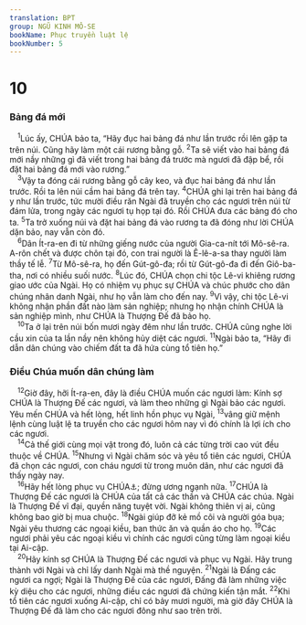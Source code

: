 ```yaml
---
translation: BPT
group: NGŨ KINH MÔ-SE
bookName: Phục truyền luật lệ 
bookNumber: 5
---
```


<div class="title"><h1>10</h1><h3>Bảng đá mới</h3></div>
<span class="verse phu_10_1"> <sup>1</sup>Lúc ấy, CHÚA bảo ta, “Hãy đục hai bảng đá như lần trước rồi lên gặp ta trên núi. Cũng hãy làm một cái rương bằng gỗ.</span>
<span class="verse phu_10_2"><sup>2</sup>Ta sẽ viết vào hai bảng đá mới nầy những gì đã viết trong hai bảng đá trước mà ngươi đã đập bể, rồi đặt hai bảng đá mới vào rương.”<br/></span>
<span class="verse phu_10_3"> <sup>3</sup>Vậy ta đóng cái rương bằng gỗ cây keo, và đục hai bảng đá như lần trước. Rồi ta lên núi cầm hai bảng đá trên tay.</span>
<span class="verse phu_10_4"><sup>4</sup>CHÚA ghi lại trên hai bảng đá y như lần trước, tức mười điều răn Ngài đã truyền cho các ngươi trên núi từ đám lửa, trong ngày các ngươi tụ họp tại đó. Rồi CHÚA đưa các bảng đó cho ta.</span>
<span class="verse phu_10_5"><sup>5</sup>Ta trở xuống núi và đặt hai bảng đá vào rương ta đã đóng như lời CHÚA dặn bảo, nay vẫn còn đó.<br/></span>
<span class="verse phu_10_6"> <sup>6</sup>Dân Ít-ra-en đi từ những giếng nước của người Gia-ca-nít tới Mô-sê-ra. A-rôn chết và được chôn tại đó, con trai người là Ê-lê-a-sa thay người làm thầy tế lễ.</span>
<span class="verse phu_10_7"><sup>7</sup>Từ Mô-sê-ra, họ đến Gút-gô-đa; rồi từ Gút-gô-đa đi đến Giô-ba-tha, nơi có nhiều suối nước.</span>
<span class="verse phu_10_8"><sup>8</sup>Lúc đó, CHÚA chọn chi tộc Lê-vi khiêng rương giao ước của Ngài. Họ có nhiệm vụ phục sự CHÚA và chúc phước cho dân chúng nhân danh Ngài, như họ vẫn làm cho đến nay.</span>
<span class="verse phu_10_9"><sup>9</sup>Vì vậy, chi tộc Lê-vi không nhận phần đất nào làm sản nghiệp; nhưng họ nhận chính CHÚA là sản nghiệp mình, như CHÚA là Thượng Đế đã bảo họ.<br/></span>
<span class="verse phu_10_10"> <sup>10</sup>Ta ở lại trên núi bốn mươi ngày đêm như lần trước. CHÚA cũng nghe lời cầu xin của ta lần nầy nên không hủy diệt các ngươi.</span>
<span class="verse phu_10_11"><sup>11</sup>Ngài bảo ta, “Hãy đi dẫn dân chúng vào chiếm đất ta đã hứa cùng tổ tiên họ.”<br/></span>
<div class="title"><h3>Điều Chúa muốn dân chúng làm</h3></div>
<span class="verse phu_10_12"> <sup>12</sup>Giờ đây, hỡi Ít-ra-en, đây là điều CHÚA muốn các ngươi làm: Kính sợ CHÚA là Thượng Đế các ngươi, và làm theo những gì Ngài bảo các ngươi. Yêu mến CHÚA và hết lòng, hết linh hồn phục vụ Ngài,</span>
<span class="verse phu_10_13"><sup>13</sup>vâng giữ mệnh lệnh cùng luật lệ ta truyền cho các ngươi hôm nay vì đó chính là lợi ích cho các ngươi.<br/></span>
<span class="verse phu_10_14"> <sup>14</sup>Cả thế giới cùng mọi vật trong đó, luôn cả các từng trời cao vút đều thuộc về CHÚA.</span>
<span class="verse phu_10_15"><sup>15</sup>Nhưng vì Ngài chăm sóc và yêu tổ tiên các ngươi, CHÚA đã chọn các ngươi, con cháu ngươi từ trong muôn dân, như các ngươi đã thấy ngày nay.<br/></span>
<span class="verse phu_10_16"> <sup>16</sup>Hãy hết lòng phục vụ CHÚA<a data-toggle="tooltip" data-placement="bottom" title="Nguyên văn, “hãy cắt dương bì của lòng các ngươi.”">⚓</a>; đừng ương ngạnh nữa.</span>
<span class="verse phu_10_17"><sup>17</sup>CHÚA là Thượng Đế các ngươi là CHÚA của tất cả các thần và CHÚA các chúa. Ngài là Thượng Đế vĩ đại, quyền năng tuyệt vời. Ngài không thiên vị ai, cũng không bao giờ bị mua chuộc.</span>
<span class="verse phu_10_18"><sup>18</sup>Ngài giúp đỡ kẻ mồ côi và người góa bụa; Ngài yêu thương các ngoại kiều, ban thức ăn và quần áo cho họ.</span>
<span class="verse phu_10_19"><sup>19</sup>Các ngươi phải yêu các ngoại kiều vì chính các ngươi cũng từng làm ngoại kiều tại Ai-cập.<br/></span>
<span class="verse phu_10_20"> <sup>20</sup>Hãy kính sợ CHÚA là Thượng Đế các ngươi và phục vụ Ngài. Hãy trung thành với Ngài và chỉ lấy danh Ngài mà thề nguyện.</span>
<span class="verse phu_10_21"><sup>21</sup>Ngài là Đấng các ngươi ca ngợi; Ngài là Thượng Đế của các ngươi, Đấng đã làm những việc kỳ diệu cho các ngươi, những điều các ngươi đã chứng kiến tận mắt.</span>
<span class="verse phu_10_22"><sup>22</sup>Khi tổ tiên các ngươi xuống Ai-cập, chỉ có bảy mươi người, mà giờ đây CHÚA là Thượng Đế đã làm cho các ngươi đông như sao trên trời.<br/></span>
